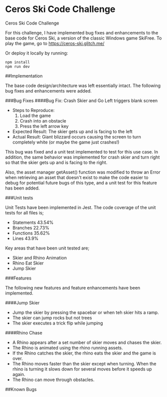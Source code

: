 # Ceros Ski Code Challenge

Ceros Ski Code Challenge

For this challenge, I have implemented bug fixes and enhancements to the base code for Ceros Ski, a version of the 
classic Windows game SkiFree. To play the game, go to https://ceros-ski.glitch.me/

Or deploy it locally by running:
```
npm install
npm run dev
```

##Implementation

The base code design/architecture was left essentially intact. The following bug fixes and enhancements were added.

###Bug Fixes
####Bug Fix: Crash Skier and Go Left triggers blank screen

  * Steps to Reproduce:
    1. Load the game
    1. Crash into an obstacle
    1. Press the left arrow key
  * Expected Result: The skier gets up and is facing to the left
  * Actual Result: Giant blizzard occurs causing the screen to turn completely white (or maybe the game just crashes!)
  
  This bug was fixed and a unit test implemented to test for this use case. In addition, the same behavior was
  implemented for crash skier and turn right so that the skier gets up and is facing to the right.
  
  Also, the asset manager getAsset() function was modified to throw an Error when retrieving an asset that doesn't 
  exist to make the code easier to debug for potential future bugs of this type, and a unit test for this feature
  has been added.
  
###Unit tests

  Unit Tests have been implemented in Jest. The code coverage of the unit tests for all files is;
  * Statements 43.54%
  * Branches 22.73%
  * Functions 35.62%
  * Lines 43.9%
  
  Key areas that have been unit tested are;
  * Skier and Rhino Animation
  * Rhino Eat Skier
  * Jump Skier
  
###Features

The following new features and feature enhancements have been implemented.

####Jump Skier

  * Jump the skier by pressing the spacebar or when teh skier hits a ramp.
  * The skier can jump rocks but not trees
  * The skier executes a trick flip while jumping
     
####Rhino Chase

  * A Rhino appears after a set number of skier moves and chases the skier. 
  * The Rhino is animated using the rhino running assets. 
  * If the Rhino catches the skier, the rhino eats the skier and the game is over. 
  * The Rhino moves faster than the skier except when turning. When the rhino is turning it slows down for several
  moves before it speeds up again.
  * The Rhino can move through obstacles.

##Known Bugs
